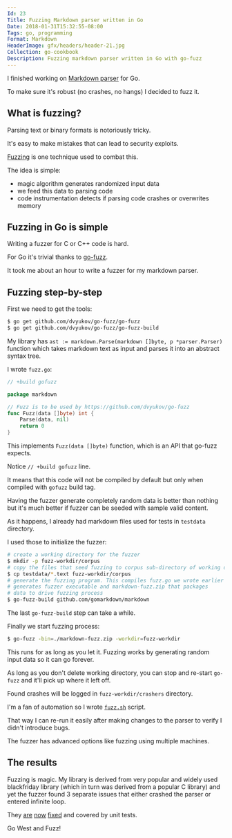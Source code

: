 ```yaml
---
Id: 23
Title: Fuzzing Markdown parser written in Go
Date: 2018-01-31T15:32:55-08:00
Tags: go, programming
Format: Markdown
HeaderImage: gfx/headers/header-21.jpg
Collection: go-cookbook
Description: Fuzzing markdown parser written in Go with go-fuzz
---
```


I finished working on [Markdown parser](https://github.com/gomarkdown/markdown) for Go.

To make sure it's robust (no crashes, no hangs) I decided to fuzz it.

## What is fuzzing?

Parsing text or binary formats is notoriously tricky.

It's easy to make mistakes that can lead to security exploits.

[Fuzzing](https://security.googleblog.com/2016/08/guided-in-process-fuzzing-of-chrome.html) is one technique used to combat this.

The idea is simple:
* magic algorithm generates randomized input data
* we feed this data to parsing code
* code instrumentation detects if parsing code crashes or overwrites memory

## Fuzzing in Go is simple

Writing a fuzzer for C or C++ code is hard.

For Go it's trivial thanks to [go-fuzz](https://github.com/dvyukov/go-fuzz).

It took me about an hour to write a fuzzer for my markdown parser.

## Fuzzing step-by-step

First we need to get the tools:
```bash
$ go get github.com/dvyukov/go-fuzz/go-fuzz
$ go get github.com/dvyukov/go-fuzz/go-fuzz-build
```

My library has `ast := markdown.Parse(markdown []byte, p *parser.Parser)` function which takes markdown text as input and parses it into an abstract syntax tree.

I wrote `fuzz.go`:
```go
// +build gofuzz

package markdown

// Fuzz is to be used by https://github.com/dvyukov/go-fuzz
func Fuzz(data []byte) int {
	Parse(data, nil)
	return 0
}
```

This implements `Fuzz(data []byte)` function, which is an API that go-fuzz expects.

Notice `// +build gofuzz` line.

It means that this code will not be compiled by default but only when compiled with `gofuzz` build tag.

Having the fuzzer generate completely random data is better than nothing but it's much better if fuzzer can be seeded with sample valid content.

As it happens, I already had markdown files used for tests in `testdata` directory.

I used those to initialize the fuzzer:

```bash
# create a working directory for the fuzzer
$ mkdir -p fuzz-workdir/corpus
# copy the files that seed fuzzing to corpus sub-directory of working directory
$ cp testdata/*.text fuzz-workdir/corpus
# generate the fuzzing program. This compiles fuzz.go we wrote earlier
# generates fuzzer executable and markdown-fuzz.zip that packages
# data to drive fuzzing process
$ go-fuzz-build github.com/gomarkdown/markdown
```

The last `go-fuzz-build` step can take a while.

Finally we start fuzzing process:
```bash
$ go-fuzz -bin=./markdown-fuzz.zip -workdir=fuzz-workdir
```

This runs for as long as you let it. Fuzzing works by generating random input data so it can go forever.

As long as you don't delete working directory, you can stop and re-start `go-fuzz` and it'll pick up where it left off.

Found crashes will be logged in `fuzz-workdir/crashers` directory.

I'm a fan of automation so I wrote [`fuzz.sh`](https://github.com/gomarkdown/markdown/blob/master/s/fuzz.sh) script.

That way I can re-run it easily after making changes to the parser to verify I didn't introduce bugs.

The fuzzer has advanced options like fuzzing using multiple machines.

## The results

Fuzzing is magic. My library is derived from very popular and widely used blackfriday library (which in turn was derived from a popular C library) and yet the fuzzer found 3 separate issues that either crashed the parser or entered infinite loop.

They [are](https://github.com/gomarkdown/markdown/commit/5d96569c5a0d3cd46d961eddbb61e936e627774c) [now](https://github.com/gomarkdown/markdown/commit/e0fc813169b926a2182bc6554888eb37d12261f7) [fixed](https://github.com/gomarkdown/markdown/commit/5dd4b50fe81eda60f173e242ece05f24c5cc5cec) and covered by unit tests.

Go West and Fuzz!
